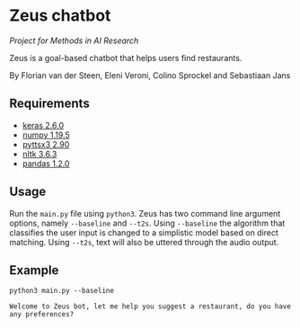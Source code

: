 # Zeus chatbot
*Project for Methods in AI Research*

Zeus is a goal-based chatbot that helps users find restaurants.

By Florian van der Steen, Eleni Veroni, Colino Sprockel and Sebastiaan Jans

## Requirements
- [keras 2.6.0](https://keras.io/)
- [numpy 1.19.5](https://numpy.org/install/)
- [pyttsx3 2.90](https://pypi.org/project/pyttsx3/)
- [nltk 3.6.3](https://www.nltk.org/install.html)
- [pandas 1.2.0](https://pandas.pydata.org/getting_started.html)

## Usage
Run the ```main.py``` file using ```python3```. Zeus has two command line argument options, namely ```--baseline``` and ```--t2s```. Using ```--baseline``` the algorithm that classifies the user input is changed to a simplistic model based on direct matching. Using ```--t2s```, text will also be uttered through the audio output.

## Example
```
python3 main.py --baseline

Welcome to Zeus bot, let me help you suggest a restaurant, do you have any preferences?
```
